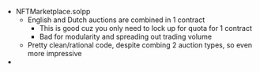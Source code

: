 - NFTMarketplace.solpp
	- English and Dutch auctions are combined in 1 contract
		- This is good cuz you only need to lock up for quota for 1 contract
		- Bad for modularity and spreading out trading volume
	- Pretty clean/rational code, despite combing 2 auction types, so even more impressive
- 